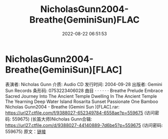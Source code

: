 ﻿---
title: NicholasGunn2004-Breathe(GeminiSun)FLAC
date: 2022-08-22 06:51:53
categories: 古典音乐、新世纪、纯音雅乐
tags: 纯音雅乐
---
# NicholasGunn2004-Breathe(GeminiSun)[FLAC]

表演者: Nicholas Gunn
介质: Audio CD
发行时间: 2004-09-28
出版者: Gemini Sun Records
条形码: 0753223406028
曲目
· · · · · ·
Breathe
Prelude
Embrace
Sacred Journey
Into The Ancient Temple
Dwelling In The Ancient Temple
The Yearning
Deep Water Island
Rosarita Sunset
Passionate One
Bamboo
Nicholas Gunn2004 - Breathe (Gemini Sun )[FLAC].rar: https://url27.ctfile.com/f/9388027-652349784-6558ae?p=559675
(访问密码: 559675)
(长笛大师)Nicholas Gunn合辑: https://url27.ctfile.com/d/9388027-44140889-7d6be5?p=559675
(访问密码: 559675)
原文：[链接](https://blog.sina.com.cn/s/blog_1647c7e7601030yzw.html)
